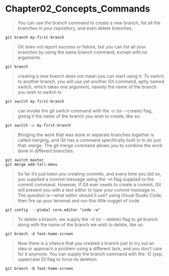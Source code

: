 # Chapter02_Concepts_Commands

> You can use the branch command to create a new branch, list all the branches in your repository, and even delete branches.

```
git branch my-first-branch
```
> Git does not report success or failure, but you can list all your branches by using the same branch command, except with no arguments.

```
git branch 

```

> creating a new branch does not mean you can start using it. To switch to another branch, you will use yet another Git command, aptly named switch, which takes one argument, namely the name of the branch you wish to switch to

```
git switch my-first-branch

```

> can invoke the git switch command with the -c (or --create) flag, giving it the name of the branch you wish to create, like so:

```
git switch -c my-first-branch

```

> Bringing the work that was done in separate branches together is called merging, and Git has a command specifically built in to do just that: merge. The git merge command allows you to combine the work done in different branches.

```
git switch master
git merge add-fall-menu 
```

> So far it’s just been you creating commits, and every time you did so, you supplied a commit message using the -m flag supplied to the commit command. However, if Git ever needs to create a commit, Git will present you with a text editor to type your commit message in. The question is—what editor should it use?
using Visual Studio Code, then fire up your terminal and run this little nugget of code.

```
git config  --global core.editor "code -w"
```

> To delete a branch, we supply the -d (or --delete) flag to git branch along with the name of the branch we wish to delete, like so:

```
git branch -d feat-home-screen
```

> Now there is a chance that you created a branch just to try out an idea or approach a problem using a different tack, and you don’t care for it anymore. You can supply the branch command with the -D (yep, uppercase D) flag to force its deletion.

```
git branch -D feat-home-screen
```